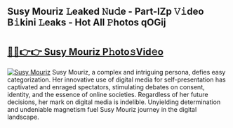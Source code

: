 ## Susy Mouriz 𝙻eaked 𝙽u𝚍e - Part-lZp 𝚅𝚒deo B𝚒kini 𝙻eaks - Hot All 𝙿hotos qOGij

# <h2><a href="http://ld62vb.urlbe.top/?page=Susy+Mouriz">🔗🔗👉👉 Susy Mouriz P𝚑oto𝚜Vid𝚎o</a></h2>

[![Susy Mouriz](https://i.imgur.com/eBuTRDB.gif)](http://ld62vb.urlbe.top/?page=Susy+Mouriz)
Susy Mouriz, a complex and intriguing persona, defies easy categorization. Her innovative use of digital media for self-presentation has captivated and enraged spectators, stimulating debates on consent, identity, and the essence of online societies. Regardless of her future decisions, her mark on digital media is indelible. Unyielding determination and undeniable magnetism fuel Susy Mouriz journey in the digital landscape.
